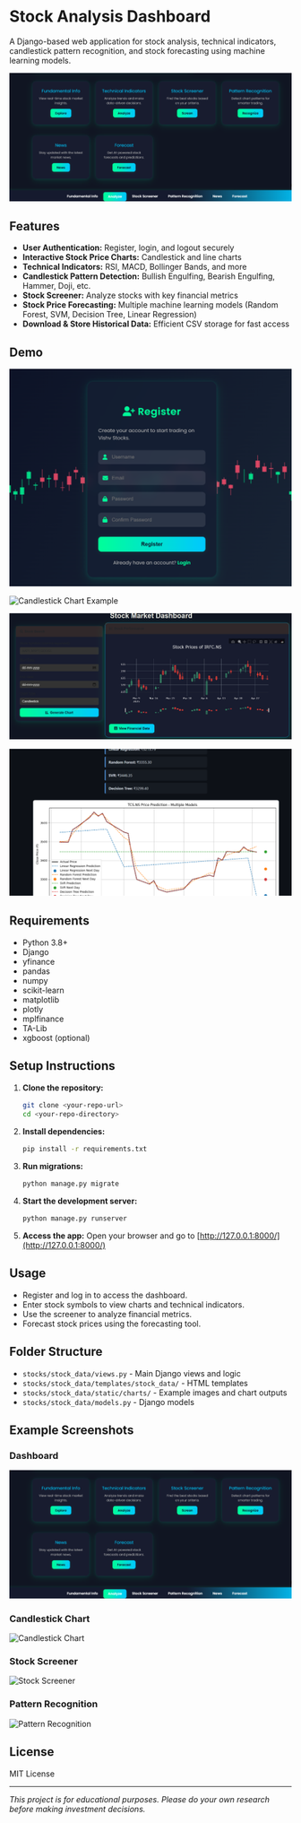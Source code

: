 # Stock Analysis Dashboard

A Django-based web application for stock analysis, technical indicators, candlestick pattern recognition, and stock forecasting using machine learning models.

![Dashboard Screenshot](static/charts/dashboard_example.png)

## Features

- **User Authentication:** Register, login, and logout securely
- **Interactive Stock Price Charts:** Candlestick and line charts
- **Technical Indicators:** RSI, MACD, Bollinger Bands, and more
- **Candlestick Pattern Detection:** Bullish Engulfing, Bearish Engulfing, Hammer, Doji, etc.
- **Stock Screener:** Analyze stocks with key financial metrics
- **Stock Price Forecasting:** Multiple machine learning models (Random Forest, SVM, Decision Tree, Linear Regression)
- **Download & Store Historical Data:** Efficient CSV storage for fast access

## Demo
![Register](static/charts/register.png)


![Candlestick Chart Example](static/charts/candlestick_example.png)

![Candle Chart](static/charts/Chart.png)

![Forcast Example](static/charts/Forcast.png)




## Requirements

- Python 3.8+
- Django
- yfinance
- pandas
- numpy
- scikit-learn
- matplotlib
- plotly
- mplfinance
- TA-Lib
- xgboost (optional)

## Setup Instructions

1. **Clone the repository:**
    ```bash
    git clone <your-repo-url>
    cd <your-repo-directory>
    ```
2. **Install dependencies:**
    ```bash
    pip install -r requirements.txt
    ```
3. **Run migrations:**
    ```bash
    python manage.py migrate
    ```
4. **Start the development server:**
    ```bash
    python manage.py runserver
    ```
5. **Access the app:**
    Open your browser and go to [http://127.0.0.1:8000/](http://127.0.0.1:8000/)

## Usage

- Register and log in to access the dashboard.
- Enter stock symbols to view charts and technical indicators.
- Use the screener to analyze financial metrics.
- Forecast stock prices using the forecasting tool.

## Folder Structure

- `stocks/stock_data/views.py` - Main Django views and logic
- `stocks/stock_data/templates/stock_data/` - HTML templates
- `stocks/stock_data/static/charts/` - Example images and chart outputs
- `stocks/stock_data/models.py` - Django models

## Example Screenshots

### Dashboard
![Dashboard](static/charts/dashboard_example.png)

### Candlestick Chart
![Candlestick Chart](static/charts/candlestick_example.png)

### Stock Screener
![Stock Screener](static/charts/screener_example.png)

### Pattern Recognition
![Pattern Recognition](static/charts/patterns_example.png)

## License

MIT License

---

*This project is for educational purposes. Please do your own research before making investment decisions.*